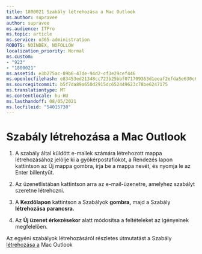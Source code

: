 ```yaml
---
title: 1800021 Szabály létrehozása a Mac Outlook
ms.author: supravee
author: supravee
ms.audience: ITPro
ms.topic: article
ms.service: o365-administration
ROBOTS: NOINDEX, NOFOLLOW
localization_priority: Normal
ms.custom:
- "923"
- "1800021"
ms.assetid: e3b275ac-09b6-47de-94d2-cf3e29cef446
ms.openlocfilehash: e83453ed21348cc723b25bbf071709363d1eeaf2efda5e630c6431f62d348037
ms.sourcegitcommit: b5f7da89a650d2915dc652449623c78be6247175
ms.translationtype: MT
ms.contentlocale: hu-HU
ms.lasthandoff: 08/05/2021
ms.locfileid: "54015730"
---
```

# <a name="how-to-create-a-rule-in-outlook-for-mac"></a>Szabály létrehozása a Mac Outlook

1. A szabály által küldött e-mailek számára létrehozott mappa létrehozásához  jelölje ki a gyökérpostafiókot, a Rendezés lapon kattintson az Új mappa gombra, írja be a mappa nevét, és nyomja le az Enter billentyűt.

2. Az üzenetlistában kattintson arra az e-mail-üzenetre, amelyhez szabályt szeretne létrehozni.

3. A **Kezdőlapon** kattintson a Szabályok **gombra,** majd a Szabály **létrehozása parancsra.**

4. Az **Új üzenet érkezésekor** alatt módosítsa a feltételeket az igényeinek megfelelően. 

Az egyéni szabályok létrehozásáról részletes útmutatást a Szabály [létrehozása a](https://aka.ms/AA1uy0v) Mac Outlook
  